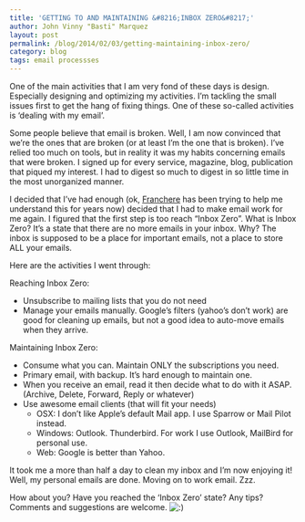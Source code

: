 ```yaml
---
title: 'GETTING TO AND MAINTAINING &#8216;INBOX ZERO&#8217;'
author: John Vinny "Basti" Marquez
layout: post
permalink: /blog/2014/02/03/getting-maintaining-inbox-zero/
category: blog
tags: email processses
---
```

One of the main activities that I am very fond of these days is design. Especially designing and optimizing my activities. I’m tackling the small issues first to get the hang of fixing things. One of these so-called activities is &#8216;dealing with my email&#8217;.

Some people believe that email is broken. Well, I am now convinced that we’re the ones that are broken (or at least I&#8217;m the one that is broken). I’ve relied too much on tools, but in reality it was my habits concerning emails that were broken. I signed up for every service, magazine, blog, publication that piqued my interest. I had to digest so much to digest in so little time in the most unorganized manner.

I decided that I&#8217;ve had enough (ok, [Franchere][1] has been trying to help me understand this for years now) decided that I had to make email work for me again. I figured that the first step is too reach “Inbox Zero”. What is Inbox Zero? It’s a state that there are no more emails in your inbox. Why? The inbox is supposed to be a place for important emails, not a place to store ALL your emails.

Here are the activities I went through:

Reaching Inbox Zero:

*   Unsubscribe to mailing lists that you do not need
*   Manage your emails manually. Google’s filters (yahoo’s don’t work) are good for cleaning up emails, but not a good idea to auto-move emails when they arrive.


Maintaining Inbox Zero:

*   Consume what you can. Maintain ONLY the subscriptions you need.
*   Primary email, with backup. It’s hard enough to maintain one.
*   When you receive an email, read it then decide what to do with it ASAP. (Archive, Delete, Forward, Reply or whatever)
*   Use awesome email clients (that will fit your needs) 
    *   OSX: I don&#8217;t like Apple’s default Mail app. I use Sparrow or Mail Pilot instead.
    *   Windows: Outlook. Thunderbird. For work I use Outlook, MailBird for personal use.
    *   Web: Google is better than Yahoo.

It took me a more than half a day to clean my inbox and I&#8217;m now enjoying it! Well, my personal emails are done. Moving on to work email. Zzz.

How about you? Have you reached the &#8216;Inbox Zero&#8217; state? Any tips? Comments and suggestions are welcome. <img src="http://johnvinnymarquez.net/wp-includes/images/smilies/icon_smile.gif" alt=":)" class="wp-smiley" />

 [1]: http://francherechan.com
